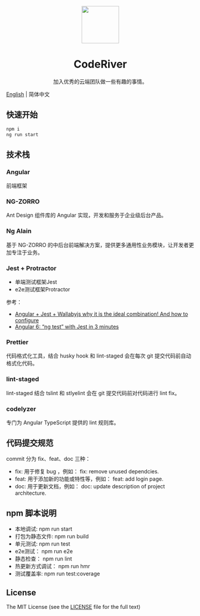 <p align="center">
  <a href="http://www.coderiver.cn">
    <img width="100" src="https://avatars2.githubusercontent.com/u/46118421?s=400&u=428a96d53bb16788f49da9f39c08187755222644&v=4">
  </a>
</p>

<h1 align="center">
CodeRiver
</h1>

<div align="center">

加入优秀的云端团队做一些有趣的事情。

</div>

[English](README-en.md) | 简体中文

## 快速开始

```bash
npm i
ng run start
```
## 技术栈

### Angular

前端框架

### NG-ZORRO

Ant Design 组件库的 Angular 实现，开发和服务于企业级后台产品。

### Ng Alain

基于 NG-ZORRO 的中后台前端解决方案，提供更多通用性业务模块，让开发者更加专注于业务。

### Jest + Protractor

* 单端测试框架Jest
* e2e测试框架Protractor

参考：
* [Angular + Jest + Wallabyjs why it is the ideal combination! And how to configure](https://blog.cloudboost.io/angular-jest-wallabyjs-why-it-is-the-ideal-combination-and-how-to-configure-b4cbe2eff4b3)
* [Angular 6: “ng test” with Jest in 3 minutes](https://codeburst.io/angular-6-ng-test-with-jest-in-3-minutes-b1fe5ed3417c)

### Prettier

代码格式化工具，结合 husky hook 和 lint-staged 会在每次 git 提交代码前自动格式化代码。

### lint-staged

lint-staged 结合 tslint 和 stlyelint 会在 git 提交代码前对代码进行 lint fix。

### codelyzer

专门为 Angular TypeScript 提供的 lint 规则库。


## 代码提交规范

commit 分为 fix、feat、doc 三种：

* fix: 用于修复 bug ，例如： fix: remove unused dependcies.
* feat: 用于添加新的功能或特性等，例如： feat: add login page.
* doc: 用于更新文档，例如： doc: update description of project architecture.

## npm 脚本说明

* 本地调试: npm run start
* 打包为静态文件: npm run build
* 单元测试: npm run test
* e2e测试： npm run e2e
* 静态检查： npm run lint
* 热更新方式调试： npm run hmr
* 测试覆盖率: npm run test:coverage

## License

The MIT License (see the [LICENSE](https://github.com/coderiver-org/coderiver-angular/blob/master/LICENSE) file for the full text)
